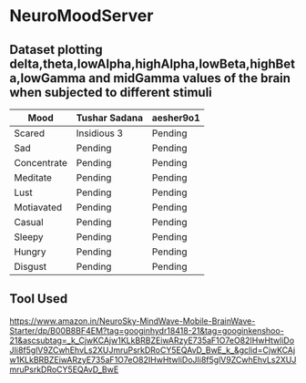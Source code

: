 # NeuroMoodServer

## Dataset plotting delta,theta,lowAlpha,highAlpha,lowBeta,highBeta,lowGamma and midGamma values of the brain when subjected to different stimuli

| Mood          | Tushar Sadana | aesher9o1 |
| ------------- | ------------- |---------- |
| Scared        | Insidious 3   | Pending   |
| Sad           | Pending       | Pending   |
| Concentrate   | Pending       | Pending   |
| Meditate      | Pending       | Pending   |
| Lust          | Pending       | Pending   |
| Motiavated    | Pending       | Pending   |
| Casual        | Pending       | Pending   |
| Sleepy        | Pending       | Pending   |
| Hungry        | Pending       | Pending   |
| Disgust       | Pending       | Pending   |

## Tool Used
https://www.amazon.in/NeuroSky-MindWave-Mobile-BrainWave-Starter/dp/B00B8BF4EM?tag=googinhydr18418-21&tag=googinkenshoo-21&ascsubtag=_k_CjwKCAjw1KLkBRBZEiwARzyE735aF1O7eO82IHwHtwliDoJIi8f5glV9ZCwhEhvLs2XUJmruPsrkDRoCY5EQAvD_BwE_k_&gclid=CjwKCAjw1KLkBRBZEiwARzyE735aF1O7eO82IHwHtwliDoJIi8f5glV9ZCwhEhvLs2XUJmruPsrkDRoCY5EQAvD_BwE
